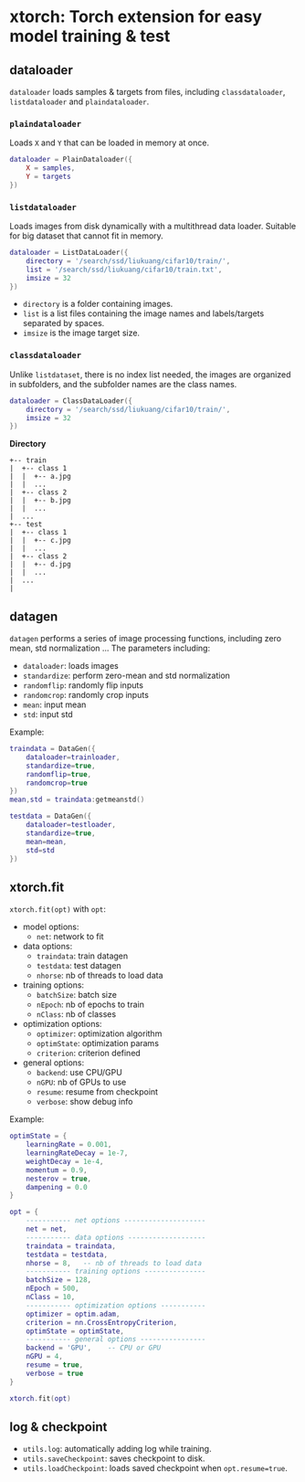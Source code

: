 # xtorch: Torch extension for easy model training & test

## dataloader
`dataloader` loads samples & targets from files, including `classdataloader`, `listdataloader` and `plaindataloader`.

### `plaindataloader`
Loads `X` and `Y` that can be loaded in memory at once.  

```lua
dataloader = PlainDataloader({
    X = samples,
    Y = targets
})
```

### `listdataloader`
Loads images from disk dynamically with a multithread data loader. Suitable for big dataset that cannot fit in memory.  
```lua
dataloader = ListDataLoader({
    directory = '/search/ssd/liukuang/cifar10/train/',
    list = '/search/ssd/liukuang/cifar10/train.txt',
    imsize = 32
})
```

- `directory` is a folder containing images.  
- `list` is a list files containing the image names and labels/targets separated by spaces.  
- `imsize` is the image target size.

### `classdataloader`
Unlike `listdataset`, there is no index list needed,
the images are organized in subfolders, and the subfolder names are the class names.
```lua
dataloader = ClassDataLoader({
    directory = '/search/ssd/liukuang/cifar10/train/',
    imsize = 32
})
```

**Directory**  
```
+-- train  
|  +-- class 1
|  |  +-- a.jpg
|  |  ...
|  +-- class 2
|  |  +-- b.jpg
|  |  ...
|  ...
+-- test  
|  +-- class 1
|  |  +-- c.jpg
|  |  ...
|  +-- class 2
|  |  +-- d.jpg
|  |  ...
|  ...
|
```

## datagen
`datagen` performs a series of image processing functions, including zero mean, std normalization ...
The parameters including:
- `dataloader`: loads images
- `standardize`: perform zero-mean and std normalization
- `randomflip`: randomly flip inputs
- `randomcrop`: randomly crop inputs
- `mean`: input mean
- `std`: input std

Example:
```lua
traindata = DataGen({
    dataloader=trainloader,
    standardize=true,
    randomflip=true,
    randomcrop=true
})
mean,std = traindata:getmeanstd()

testdata = DataGen({
    dataloader=testloader,
    standardize=true,
    mean=mean,
    std=std
})
```

## xtorch.fit
`xtorch.fit(opt)` with `opt`:
- model options:
    - `net`: network to fit
- data options:  
    - `traindata`: train datagen  
    - `testdata`: test datagen  
    - `nhorse`: nb of threads to load data  
- training options:
    - `batchSize`: batch size
    - `nEpoch`: nb of epochs to train
    - `nClass`: nb of classes
- optimization options:
    - `optimizer`: optimization algorithm
    - `optimState`: optimization params
    - `criterion`: criterion defined
- general options:
    - `backend`: use CPU/GPU
    - `nGPU`: nb of GPUs to use  
    - `resume`: resume from checkpoint  
    - `verbose`: show debug info

Example:  
```lua
optimState = {
    learningRate = 0.001,
    learningRateDecay = 1e-7,
    weightDecay = 1e-4,
    momentum = 0.9,
    nesterov = true,
    dampening = 0.0
}

opt = {
    ----------- net options --------------------
    net = net,
    ----------- data options -------------------
    traindata = traindata,
    testdata = testdata,
    nhorse = 8,   -- nb of threads to load data
    ----------- training options ---------------
    batchSize = 128,
    nEpoch = 500,
    nClass = 10,
    ----------- optimization options -----------
    optimizer = optim.adam,
    criterion = nn.CrossEntropyCriterion,
    optimState = optimState,
    ----------- general options ----------------
    backend = 'GPU',    -- CPU or GPU
    nGPU = 4,
    resume = true,
    verbose = true
}

xtorch.fit(opt)
```

## log & checkpoint  
- `utils.log`: automatically adding log while training.  
- `utils.saveCheckpoint`: saves checkpoint to disk.  
- `utils.loadCheckpoint`: loads saved checkpoint when `opt.resume=true`.  
